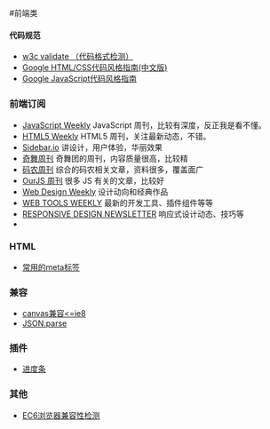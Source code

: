 #前端类
#### 代码规范
* [w3c validate （代码格式检测）](http://validator.w3.org/#validate_by_upload)
* [Google HTML/CSS代码风格指南(中文版)](http://blog.csdn.net/chajn/article/details/7538688)
* [Google JavaScript代码风格指南](http://keleyi.com/ziliao/googlejavascriptstyle.htm)

### 前端订阅
* [JavaScript Weekly](http://javascriptweekly.com/) JavaScript 周刊，比较有深度，反正我是看不懂。
* [HTML5 Weekly](http://html5weekly.com/) HTML5 周刊，关注最新动态，不错。
* [Sidebar.io](http://sidebar.io/) 讲设计，用户体验，华丽效果
* [奇舞周刊](http://www.75team.com/weekly/) 奇舞团的周刊，内容质量很高，比较精
* [码农周刊](http://weekly.manong.io/) 综合的码农相关文章，资料很多，覆盖面广
* [OurJS 周刊](http://ourjs.com/) 很多 JS 有关的文章，比较好
* [Web Design Weekly](http://web-design-weekly.com/) 设计动向和经典作品
* [WEB TOOLS WEEKLY](http://webtoolsweekly.com/) 最新的开发工具、插件组件等等
* [RESPONSIVE DESIGN NEWSLETTER](http://responsivedesignweekly.com/) 响应式设计动态、技巧等
* 

### HTML
* [常用的meta标签](http://get.jobdeer.com/6483.get)


### 兼容
* [canvas兼容<=ie8](https://github.com/arv/explorercanvas)
* [JSON.parse](https://github.com/douglascrockford/JSON-js)

### 插件
* [进度条](http://usablica.github.io/progress.js/)

### 其他
* [EC6浏览器兼容性检测](http://ruanyf.github.io/es-checker/index.cn.html)

